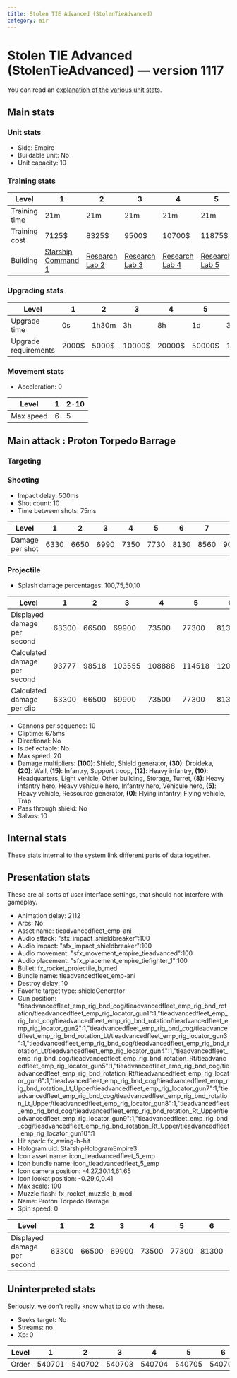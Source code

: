 ```yaml
---
title: Stolen TIE Advanced (StolenTieAdvanced)
category: air
---
```


# Stolen TIE Advanced (StolenTieAdvanced) — version 1117

You can read an [explanation  of the various unit stats](unitexplained.md).

## Main stats

### Unit stats

  * Side: Empire
  * Buildable unit: No
  * Unit capacity: 10

### Training stats

|Level        |1                                           |2                                     |3                                     |4                                     |5                                     |6                                     |7                                     |8                                     |9                                     |10                                     |
|-------------|--------------------------------------------|--------------------------------------|--------------------------------------|--------------------------------------|--------------------------------------|--------------------------------------|--------------------------------------|--------------------------------------|--------------------------------------|---------------------------------------|
|Training time|21m                                         |21m                                   |21m                                   |21m                                   |21m                                   |28m                                   |28m                                   |35m                                   |35m                                   |42m                                    |
|Training cost|7125$                                       |8325$                                 |9500$                                 |10700$                                |11875$                                |13075$                                |14250$                                |15450$                                |16625$                                |17825$                                 |
|Building     |[Starship Command 1](rebelFleetCommand.html)|[Research Lab 2](rebelOffenseLab.html)|[Research Lab 3](rebelOffenseLab.html)|[Research Lab 4](rebelOffenseLab.html)|[Research Lab 5](rebelOffenseLab.html)|[Research Lab 6](rebelOffenseLab.html)|[Research Lab 7](rebelOffenseLab.html)|[Research Lab 8](rebelOffenseLab.html)|[Research Lab 9](rebelOffenseLab.html)|[Research Lab 10](rebelOffenseLab.html)|


### Upgrading stats

|Level               |1    |2    |3     |4     |5     |6      |7      |8      |9       |10      |
|--------------------|-----|-----|------|------|------|-------|-------|-------|--------|--------|
|Upgrade time        |0s   |1h30m|3h    |8h    |1d    |3d     |5d     |1w     |1w3d    |2w      |
|Upgrade requirements|2000$|5000$|10000$|20000$|50000$|135000$|225000$|450000$|1500000$|2500000$|


### Movement stats

  * Acceleration: 0

|Level    |1|2-10|
|---------|-|----|
|Max speed|6|5   |


## Main attack : Proton Torpedo Barrage

### Targeting


### Shooting

  * Impact delay: 500ms
  * Shot count: 10
  * Time between shots: 75ms

|Level          |1   |2   |3   |4   |5   |6   |7   |8   |9   |10   |
|---------------|----|----|----|----|----|----|----|----|----|-----|
|Damage per shot|6330|6650|6990|7350|7730|8130|8560|9010|9490|10000|


### Projectile

  * Splash damage percentages: 100,75,50,10

|Level                       |1    |2    |3     |4     |5     |6     |7     |8     |9     |10    |
|----------------------------|-----|-----|------|------|------|------|------|------|------|------|
|Displayed damage per second |63300|66500|69900 |73500 |77300 |81300 |85600 |90100 |94900 |100000|
|Calculated damage per second|93777|98518|103555|108888|114518|120444|126814|133481|140592|148148|
|Calculated damage per clip  |63300|66500|69900 |73500 |77300 |81300 |85600 |90100 |94900 |100000|


  * Cannons per sequence: 10
  * Cliptime: 675ms
  * Directional: No
  * Is deflectable: No
  * Max speed: 20
  * Damage multipliers: **(100)**: Shield, Shield generator, **(30)**: Droideka, **(20)**: Wall, **(15)**: Infantry, Support troop, **(12)**: Heavy infantry, **(10)**: Headquarters, Light vehicle, Other building, Storage, Turret, **(8)**: Heavy infantry hero, Heavy vehicule hero, Infantry hero, Vehicule hero, **(5)**: Heavy vehicle, Ressource generator, **(0)**: Flying infantry, Flying vehicle, Trap
  * Pass through shield: No
  * Salvos: 10

## Internal stats

These stats internal to the system link different parts of data together.


## Presentation stats

These are all sorts of user interface settings, that should not interfere with gameplay.

  * Animation delay: 2112
  * Arcs: No
  * Asset name: tieadvancedfleet_emp-ani
  * Audio attack: "sfx_impact_shieldbreaker":100
  * Audio impact: "sfx_impact_shieldbreaker":100
  * Audio movement: "sfx_movement_empire_tieadvanced":100
  * Audio placement: "sfx_placement_empire_tiefighter_1":100
  * Bullet: fx_rocket_projectile_b_med
  * Bundle name: tieadvancedfleet_emp-ani
  * Destroy delay: 10
  * Favorite target type: shieldGenerator
  * Gun position: "tieadvancedfleet_emp_rig_bnd_cog/tieadvancedfleet_emp_rig_bnd_rotation/tieadvancedfleet_emp_rig_locator_gun1":1,"tieadvancedfleet_emp_rig_bnd_cog/tieadvancedfleet_emp_rig_bnd_rotation/tieadvancedfleet_emp_rig_locator_gun2":1,"tieadvancedfleet_emp_rig_bnd_cog/tieadvancedfleet_emp_rig_bnd_rotation_Lt/tieadvancedfleet_emp_rig_locator_gun3":1,"tieadvancedfleet_emp_rig_bnd_cog/tieadvancedfleet_emp_rig_bnd_rotation_Lt/tieadvancedfleet_emp_rig_locator_gun4":1,"tieadvancedfleet_emp_rig_bnd_cog/tieadvancedfleet_emp_rig_bnd_rotation_Rt/tieadvancedfleet_emp_rig_locator_gun5":1,"tieadvancedfleet_emp_rig_bnd_cog/tieadvancedfleet_emp_rig_bnd_rotation_Rt/tieadvancedfleet_emp_rig_locator_gun6":1,"tieadvancedfleet_emp_rig_bnd_cog/tieadvancedfleet_emp_rig_bnd_rotation_Lt_Upper/tieadvancedfleet_emp_rig_locator_gun7":1,"tieadvancedfleet_emp_rig_bnd_cog/tieadvancedfleet_emp_rig_bnd_rotation_Lt_Upper/tieadvancedfleet_emp_rig_locator_gun8":1,"tieadvancedfleet_emp_rig_bnd_cog/tieadvancedfleet_emp_rig_bnd_rotation_Rt_Upper/tieadvancedfleet_emp_rig_locator_gun9":1,"tieadvancedfleet_emp_rig_bnd_cog/tieadvancedfleet_emp_rig_bnd_rotation_Rt_Upper/tieadvancedfleet_emp_rig_locator_gun10":1
  * Hit spark: fx_awing-b-hit
  * Hologram uid: StarshipHologramEmpire3
  * Icon asset name: icon_tieadvancedfleet_5_emp
  * Icon bundle name: icon_tieadvancedfleet_5_emp
  * Icon camera position: -4.27,30.14,61.65
  * Icon lookat position: -0.29,0,0.41
  * Max scale: 100
  * Muzzle flash: fx_rocket_muzzle_b_med
  * Name: Proton Torpedo Barrage
  * Spin speed: 0

|Level                      |1    |2    |3    |4    |5    |6    |7    |8    |9    |10    |
|---------------------------|-----|-----|-----|-----|-----|-----|-----|-----|-----|------|
|Displayed damage per second|63300|66500|69900|73500|77300|81300|85600|90100|94900|100000|


## Uninterpreted stats

Seriously, we don't really know what to do with these.

  * Seeks target: No
  * Streams: no
  * Xp: 0

|Level|1     |2     |3     |4     |5     |6     |7     |8     |9     |10    |
|-----|------|------|------|------|------|------|------|------|------|------|
|Order|540701|540702|540703|540704|540705|540706|540707|540708|540709|540710|


